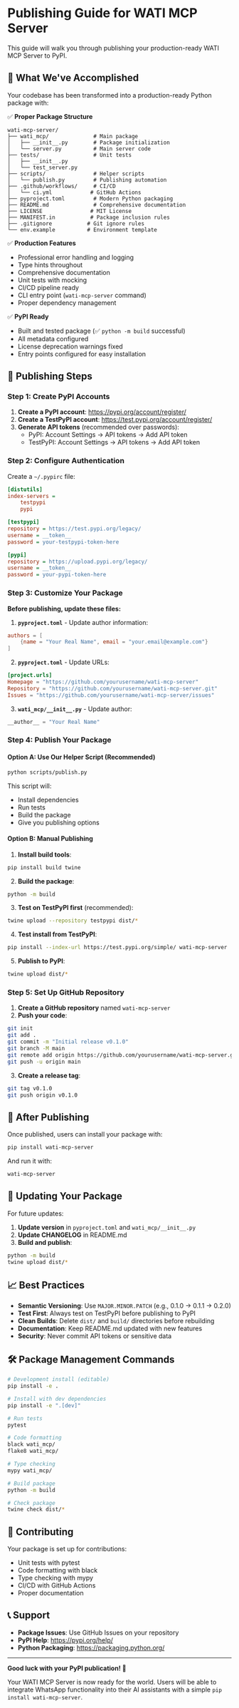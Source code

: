 # Publishing Guide for WATI MCP Server

This guide will walk you through publishing your production-ready WATI MCP Server to PyPI.

## 🎯 What We've Accomplished

Your codebase has been transformed into a production-ready Python package with:

✅ **Proper Package Structure**
```
wati-mcp-server/
├── wati_mcp/              # Main package
│   ├── __init__.py        # Package initialization
│   └── server.py          # Main server code
├── tests/                 # Unit tests
│   ├── __init__.py
│   └── test_server.py
├── scripts/               # Helper scripts
│   └── publish.py         # Publishing automation
├── .github/workflows/     # CI/CD
│   └── ci.yml            # GitHub Actions
├── pyproject.toml         # Modern Python packaging
├── README.md              # Comprehensive documentation
├── LICENSE               # MIT License
├── MANIFEST.in           # Package inclusion rules
├── .gitignore           # Git ignore rules
└── env.example          # Environment template
```

✅ **Production Features**
- Professional error handling and logging
- Type hints throughout
- Comprehensive documentation
- Unit tests with mocking
- CI/CD pipeline ready
- CLI entry point (`wati-mcp-server` command)
- Proper dependency management

✅ **PyPI Ready**
- Built and tested package (✅ `python -m build` successful)
- All metadata configured
- License deprecation warnings fixed
- Entry points configured for easy installation

## 🚀 Publishing Steps

### Step 1: Create PyPI Accounts

1. **Create a PyPI account**: https://pypi.org/account/register/
2. **Create a TestPyPI account**: https://test.pypi.org/account/register/
3. **Generate API tokens** (recommended over passwords):
   - PyPI: Account Settings → API tokens → Add API token
   - TestPyPI: Account Settings → API tokens → Add API token

### Step 2: Configure Authentication

Create a `~/.pypirc` file:
```ini
[distutils]
index-servers =
    testpypi
    pypi

[testpypi]
repository = https://test.pypi.org/legacy/
username = __token__
password = your-testpypi-token-here

[pypi]
repository = https://upload.pypi.org/legacy/
username = __token__
password = your-pypi-token-here
```

### Step 3: Customize Your Package

**Before publishing, update these files:**

1. **`pyproject.toml`** - Update author information:
```toml
authors = [
    {name = "Your Real Name", email = "your.email@example.com"}
]
```

2. **`pyproject.toml`** - Update URLs:
```toml
[project.urls]
Homepage = "https://github.com/yourusername/wati-mcp-server"
Repository = "https://github.com/yourusername/wati-mcp-server.git"
Issues = "https://github.com/yourusername/wati-mcp-server/issues"
```

3. **`wati_mcp/__init__.py`** - Update author:
```python
__author__ = "Your Real Name"
```

### Step 4: Publish Your Package

#### Option A: Use Our Helper Script (Recommended)
```bash
python scripts/publish.py
```

This script will:
- Install dependencies
- Run tests
- Build the package
- Give you publishing options

#### Option B: Manual Publishing

1. **Install build tools**:
```bash
pip install build twine
```

2. **Build the package**:
```bash
python -m build
```

3. **Test on TestPyPI first** (recommended):
```bash
twine upload --repository testpypi dist/*
```

4. **Test install from TestPyPI**:
```bash
pip install --index-url https://test.pypi.org/simple/ wati-mcp-server
```

5. **Publish to PyPI**:
```bash
twine upload dist/*
```

### Step 5: Set Up GitHub Repository

1. **Create a GitHub repository** named `wati-mcp-server`
2. **Push your code**:
```bash
git init
git add .
git commit -m "Initial release v0.1.0"
git branch -M main
git remote add origin https://github.com/yourusername/wati-mcp-server.git
git push -u origin main
```

3. **Create a release tag**:
```bash
git tag v0.1.0
git push origin v0.1.0
```

## 🎉 After Publishing

Once published, users can install your package with:
```bash
pip install wati-mcp-server
```

And run it with:
```bash
wati-mcp-server
```

## 🔄 Updating Your Package

For future updates:

1. **Update version** in `pyproject.toml` and `wati_mcp/__init__.py`
2. **Update CHANGELOG** in README.md
3. **Build and publish**:
```bash
python -m build
twine upload dist/*
```

## 📈 Best Practices

- **Semantic Versioning**: Use `MAJOR.MINOR.PATCH` (e.g., 0.1.0 → 0.1.1 → 0.2.0)
- **Test First**: Always test on TestPyPI before publishing to PyPI
- **Clean Builds**: Delete `dist/` and `build/` directories before rebuilding
- **Documentation**: Keep README.md updated with new features
- **Security**: Never commit API tokens or sensitive data

## 🛠️ Package Management Commands

```bash
# Development install (editable)
pip install -e .

# Install with dev dependencies
pip install -e ".[dev]"

# Run tests
pytest

# Code formatting
black wati_mcp/
flake8 wati_mcp/

# Type checking
mypy wati_mcp/

# Build package
python -m build

# Check package
twine check dist/*
```

## 🤝 Contributing

Your package is set up for contributions:
- Unit tests with pytest
- Code formatting with black
- Type checking with mypy
- CI/CD with GitHub Actions
- Proper documentation

## 📞 Support

- **Package Issues**: Use GitHub Issues on your repository
- **PyPI Help**: https://pypi.org/help/
- **Python Packaging**: https://packaging.python.org/

---

**Good luck with your PyPI publication! 🎉**

Your WATI MCP Server is now ready for the world. Users will be able to integrate WhatsApp functionality into their AI assistants with a simple `pip install wati-mcp-server`. 